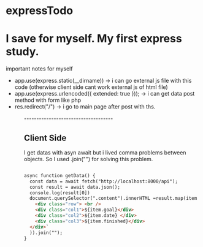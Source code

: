 ﻿# expressTodo
<h1>I save for myself. My first express study.</h1>

important notes for myself
<ul>
  
<li>app.use(express.static(__dirname))  -> i can go external js file with this code (otherwise client side cant work external js of html file)</li>
<li>app.use(express.urlencoded({ extended: true }));  -> i can get data post method with form like php</li>
  <li>res.redirect("/") -> i go to main page after post with ths.</li>
 <ul>
------------------------------------

<h2>Client Side </h2>
I get datas with asyn await but i lived comma problems between objects. So I used .join("") for solving this problem.


```html

async function getData() {
  const data = await fetch("http://localhost:8000/api"); 
  const result = await data.json(); 
  console.log(result[0])
  document.querySelector(".content").innerHTML =result.map(item => (`
    <div class="row"> <br />  
    <div class="col1">${item.goal}</div>   
    <div class="col2">${item.date} </div> 
    <div class="col3">${item.finished}</div> 
  </div>`  
  )).join(""); 
} 
 
```

